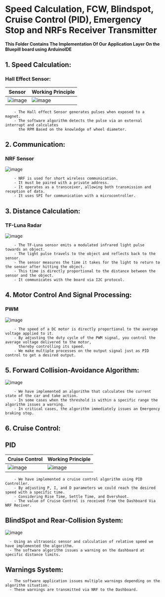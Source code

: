 # Speed Calculation, FCW, Blindspot, Cruise Control (PID), Emergency Stop and NRFs Receiver Transmitter
**This Folder Contains The Implementation Of Our Application Layer On the Bluepill board using ArduinoIDE**
## 1. Speed Calculation:
### Hall Effect Sensor:
| Sensor | Working Principle |
| --------------- | --------------- | 
| ![image](https://github.com/user-attachments/assets/94d589af-b910-4a0e-b9c4-a19175e55a5d)| ![image](https://github.com/user-attachments/assets/c5bd6370-a4b6-443e-90c7-0a9cd0b5f7c8)|
        - The Hall effect Sensor generates pulses when exposed to a magnet.
        - The software algorithm detects the pulse via an external interrupt and calculates 
          the RPM Based on the knowledge of wheel diameter.

## 2. Communication:
### NRF Sensor
![image](https://github.com/user-attachments/assets/0978bde5-e3d3-47a2-9262-74250d9d7cd2)

        - NRF is used for short wireless communication.
        - It must be paired with a private address.
        - It operates as a transceiver, allowing both transmission and reception of data.
        - It uses SPI for communication with a microcontroller. 

## 3. Distance Calculation:
### TF-Luna Radar
![image](https://github.com/user-attachments/assets/c8313ab7-1f64-43d9-8332-be975130eb04)

        - The TF-Luna sensor emits a modulated infrared light pulse towards an object.
        - The light pulse travels to the object and reflects back to the sensor.
        - The sensor measures the time it takes for the light to return to the sensor after hitting the object. 
        - This time is directly proportional to the distance between the sensor and the object.
        - It communicates with the board via I2C protocol.

## 4. Motor Control And Signal Processing:
### PWM
![image](https://github.com/user-attachments/assets/37b0bb67-c7e6-4893-8ec3-e8c2a9a51050)

        - The speed of a DC motor is directly proportional to the average voltage applied to it. 
        - By adjusting the duty cycle of the PWM signal, you control the average voltage delivered to the motor, 
          thereby controlling its speed.
        - We make multiple processes on the output signal just as PID control to get a desired output.

## 5. Forward Collision-Avoidance Algorithm:
![image](https://github.com/user-attachments/assets/173eeda3-206a-4289-86ec-4bde8d27fdff)

        - We have implemented an algorithm that calculates the current state of the car and take action.
        - In some cases when the threshold is within a specific range the algorithm issues a warning.
        - In critical cases, the algorithm immediately issues an Emergency braking stop.

## 6. Cruise Control:
## PID 
| Cruise Control | Working Principle |
| --------------- | --------------- | 
| ![image](https://github.com/user-attachments/assets/a9b8fc43-3820-4da5-969d-c9333b85a017)| ![image](https://github.com/user-attachments/assets/f40c952d-5154-4244-aeb7-c3e1e701f968)|


        - We have implemented a cruise control algorithm using PID Controller.
        - By adjusting P, I, and D parameters we could reach the desired speed with a specific time.
        - Considering Rise Time, Settle Time, and Overshoot.
        - The value of Cruise Control is received from the Dashboard Via NRF Reciver.

## BlindSpot and Rear-Collision System:
![image](https://github.com/user-attachments/assets/dd7c6f41-3b74-4793-a1ed-64faa5789d00)

      - Using an ultrasonic sensor and calculation of relative speed we have implemented the algorithm.
      - The software algorithm issues a warning on the dashboard at specific distance limits. 

## Warnings System:
      - The software application issues multiple warnings depending on the algorithm situation.
      - These warnings are transmitted via NRF to the Dashboard.





